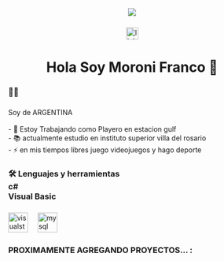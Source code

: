 <div align="center">
  <img src="[[[[https://www.google.com/url?sa=i&url=https%3A%2F%2Fwww.flaticon.es%2Ficono-gratis%2Fdesarrollador-de-software_4730509&psig=AOvVaw2X5QZBhnsxr8q8noMQm7Pv&ust=1724452075140000&source=images&cd=vfe&opi=89978449&ved=0CBQQjRxqFwoTCKjWsOPSiYgDFQAAAAAdAAAAABAE](https://img.freepik.com/vector-gratis/desarrolladores-web-dibujados-mano_23-2148819604.jpg](https://cdn-icons-png.flaticon.com/512/6840/6840478.png)](https://www.google.com/url?sa=i&url=https%3A%2F%2Fwww.microtech.es%2Fblog%2Fdiferencias-entre-licencias-de-software-freeware-software-libre-adware-y-shareware&psig=AOvVaw1edeUyJshCG47roiimI_jl&ust=1724452505588000&source=images&cd=vfe&opi=89978449&ved=0CBQQjRxqFwoTCIjnsK7UiYgDFQAAAAAdAAAAABAE)](https://rockcontent.com/es/wp-content/uploads/sites/3/2019/05/plataforma-freelancer-1-1-1024x538.png.webp)](https://rockcontent.com/es/wp-content/uploads/sites/3/2019/05/plataforma-freelancer-1-1-1024x538.png.webp) "/>
</div>

###

<div align="center">
  <a href="https://www.linkedin.com/in/franco-moroni-82553a242/" target="_blank">
    <img src="https://img.shields.io/static/v1?message=LinkedIn&logo=linkedin&label=&color=0077B5&logoColor=white&labelColor=&style=for-the-badge" height="25" alt="linkedin logo"  />
  </a>
</div>

###

<h1 align="center">Hola Soy Moroni Franco 👋</h1>

###

<h3 align="left">👩‍💻</h3>

###

<p align="left">Soy de ARGENTINA<br><br>- 🔭 Estoy Trabajando como Playero en estacion gulf<br>- 📚 actualmente estudio en instituto superior villa del rosario<br>- ⚡ en mis tiempos libres juego videojuegos y hago deporte</p>

###

<h3 align="left">🛠 Lenguajes y herramientas<br>c#<br>Visual Basic</h3>

###

<div align="left">
  <img src="https://cdn.jsdelivr.net/gh/devicons/devicon/icons/visualstudio/visualstudio-plain.svg" height="40" alt="visualstudio logo"  />
  <img width="12" />
  <img src="https://cdn.jsdelivr.net/gh/devicons/devicon/icons/mysql/mysql-original.svg" height="40" alt="mysql logo"  />
</div>

###

<h3 align="left">PROXIMAMENTE AGREGANDO PROYECTOS... :</h3>

###
